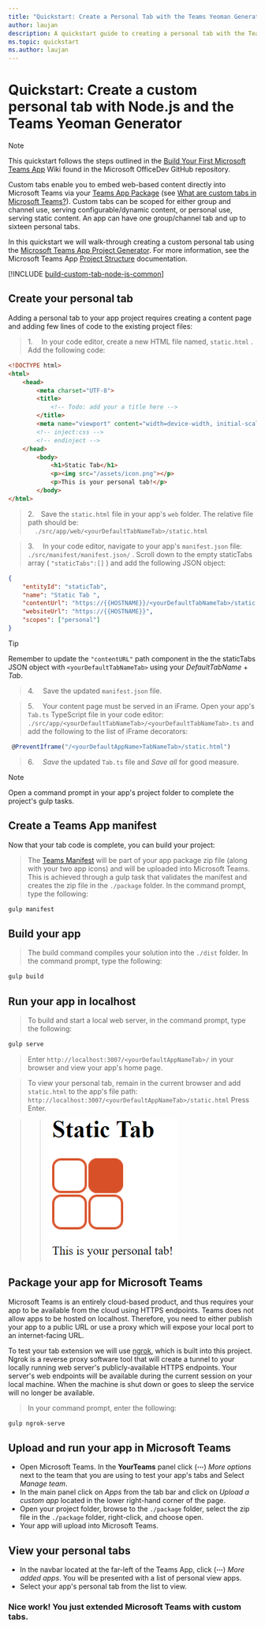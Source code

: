 ```yaml
---
title: "Quickstart: Create a Personal Tab with the Teams Yeoman Generator"
author: laujan 
description: A quickstart guide to creating a personal tab with the Teams Yeoman Generator. 
ms.topic: quickstart 
ms.author: laujan
---
```

# Quickstart: Create a custom personal tab with Node.js and the Teams Yeoman Generator

>[!NOTE]
>This quickstart follows the steps outlined in the [Build Your First Microsoft Teams App](/OfficeDev/generator-teams/wiki/Build-Your-First-Microsoft-Teams-App) Wiki found in the Microsoft OfficeDev GitHub repository.

Custom tabs enable you to embed web-based content directly into Microsoft Teams via your [Teams App Package](/msteams-platform/_old/concepts/apps/apps-package.md) (see [What are custom tabs in Microsoft Teams?](/msteams-platform/tabs/what-are-custom-tabs.md)). Custom tabs can be scoped for either group and channel use, serving configurable/dynamic content, or personal use, serving static content. An app can have one group/channel tab and up to sixteen personal tabs.

In this quickstart we will walk-through creating a custom personal tab using the [Microsoft Teams App Project Generator](/OfficeDev/generator-teams). For more information, see the Microsoft Teams App [Project Structure](/OfficeDev/generator-teams/wiki/Project-Structure) documentation.

[!INCLUDE [build-custom-tab-node-js-common](../../includes/build-custom-tab-node-js-common.md)]

## Create your personal tab

Adding a personal tab to your app project requires creating a content page and adding few lines of code to the existing project files:

> 1.&emsp; In your code editor, create a new HTML file named, `static.html` .  Add the following code:

```html
<!DOCTYPE html>
<html>
    <head>
        <meta charset="UTF-8">
        <title>
            <!-- Todo: add your a title here -->
        </title>
        <meta name="viewport" content="width=device-width, initial-scale=1.0">
        <!-- inject:css -->
        <!-- endinject -->
    </head>
        <body>
            <h1>Static Tab</h1>
            <p><img src="/assets/icon.png"></p>
            <p>This is your personal tab!</p>
        </body>
</html>

```

> 2.&emsp;Save the `static.html` file in your app's `web` folder. The relative file path should be: <br>&emsp;`./src/app/web/<yourDefaultTabNameTab>/static.html`<br>

> 3.&emsp; In your code editor, navigate to your app's `manifest.json` file: `./src/manifest/manifest.json/` . Scroll down to the empty staticTabs array ( `"staticTabs":[]` ) and add the following JSON object:

```json
{
    "entityId": "staticTab",
    "name": "Static Tab ",
    "contentUrl": "https://{{HOSTNAME}}/<yourDefaultTabNameTab>/static.html",
    "websiteUrl": "https://{{HOSTNAME}}",
    "scopes": ["personal"]
}

```

> [!TIP]
> Remember to update the `"contentURL"` path component in the the staticTabs JSON object with `<yourDefaultTabNameTab>` using your *DefaultTabName* + *Tab*.

> 4.&emsp; Save the updated `manifest.json` file.

> 5.&emsp; Your content page must be served in an iFrame. Open your app's `Tab.ts` TypeScript file in your code editor: `./src/app/<yourDefaultTabNameTab>/<yourDefaultTabNameTab>.ts` and add the following to the list of iFrame decorators:

```typescript
 @PreventIframe("/<yourDefaultAppName>TabNameTab>/static.html")
```

> 6.&emsp; *Save* the updated `Tab.ts` file and *Save all* for good measure.

> [!NOTE]
> Open a command prompt in your app's project folder to complete the project's gulp tasks.

## Create a Teams App manifest

Now that your tab code is complete, you can build your project:
>The [Teams Manifest](foo.md) will be part of your app package zip file (along with your two app icons) and will be uploaded into Microsoft Teams. This is achieved through a gulp task that validates the manifest and creates the zip file in the `./package` folder. In the command prompt, type the following:

```bash
gulp manifest
```

## Build your app

>The build command compiles your solution into the `./dist` folder. In the command prompt, type the following:

```bash
gulp build
```

## Run your app in localhost

>To build and start a local web server, in the command prompt, type the following:

```bash
gulp serve
```

>Enter `http://localhost:3007/<yourDefaultAppNameTab>/` in your browser and view your app's home page.

>To view your personal tab, remain in the current browser and add `static.html` to the app's file path: `http://localhost:3007/<yourDefaultAppNameTab>/static.html` Press Enter.<br>

>>![static tab screenshot](/msteams-platform/assets/staticTab.PNG)

## Package your app for Microsoft Teams

Microsoft Teams is an entirely cloud-based product, and thus requires your app to be available from the cloud using HTTPS endpoints. Teams does not allow apps to be hosted on localhost. Therefore, you need to either publish your app to a public URL or use a proxy which will expose your local port to an internet-facing URL.

To test your tab extension we will use [ngrok](https://ngrok.com/docs), which is built into this project. Ngrok is a reverse proxy software tool that will create a tunnel to your locally running web server's publicly-available HTTPS endpoints. Your server's web endpoints will be available during the current session on your local machine. When the machine is shut down or goes to sleep the service will no longer be available.

>In your command prompt, enter the following:

```bash
gulp ngrok-serve
```

## Upload and run your app in Microsoft Teams

- Open Microsoft Teams. In the **YourTeams** panel click (**&#8943;**) *More options* next to the team that you are using to test your app's tabs and Select *Manage team*. 
- In the main panel click on *Apps* from the tab bar and click on *Upload a custom app* located in the lower right-hand corner of the page. 
- Open your project folder, browse to the `./package` folder, select the zip file in the `./package` folder, right-click, and choose open. 
- Your app will upload into Microsoft Teams.

## View your personal tabs

- In the navbar located at the far-left of the Teams App, click (**&#8943;**) *More added apps*. You will be presented with a list of personal view apps.
- Select your app's personal tab from the list to view.

### Nice work! You just extended Microsoft Teams with custom tabs.
